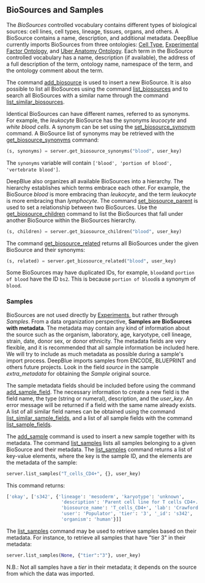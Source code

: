 ## BioSources and Samples

The *BioSources* controlled vocabulary contains different types of biological sources: cell lines, cell types, lineage, tissues, organs, and others.
A BioSource contains a name, description, and additional metadata.
DeepBlue currently imports BioSources from three ontologies: [Cell Type](http://www.ontobee.org/browser/index.php?o=CL), [Experimental Factor Ontology](http://www.ontobee.org/browser/index.php?o=EFO), and [Uber Anatomy Ontology](http://www.ontobee.org/browser/index.php?o=UBERON).
Each term in the BioSource controlled vocabulary has a name, description (if available), the address of a full description of the term, ontology name, namespace of the term, and the ontology comment about the term.

The command [add_biosource](http://deepblue.mpi-inf.mpg.de/api.php#api-add_biosource) is used to insert a new BioSource. It is also possible to list all BioSources using the command [list_biosources](http://deepblue.mpi-inf.mpg.de/api.php#api-list_biosources) and to search all BioSources with a similar name through the command [list_similar_biosources](http://deepblue.mpi-inf.mpg.de/api.php#api-list_similar_biosources).

Identical BioSources can have different names, referred to as synonyms.
For example, the *leukocyte* BioSource has the synonyms *leucocyte* and *white blood cells*.
A synonym can be set using the [set_biosource_synonym](http://deepblue.mpi-inf.mpg.de/api.php#api-set_biosource_synonym) command.
A BioSource list of synonyms may be retrieved with the [get_biosource_synonyms](http://deepblue.mpi-inf.mpg.de/api.php#api-get_biosource_synonyms) command:

```python
(s, synonyms) = server.get_biosource_synonyms("blood", user_key)
```
The ```synonyms``` variable will contain ```['blood', 'portion of blood', 'vertebrate blood']```.

DeepBlue also organizes all available BioSources into a hierarchy.
The hierarchy establishes which terms embrace each other.
For example, the BioSource *blood* is more embracing than *leukocyte*, and the term *leukocyte* is more embracing than *lymphocyte*.
The command [set_biosource_parent](http://deepblue.mpi-inf.mpg.de/api.php#api-set_biosource_parent) is used to set a relationship between two BioSources.
Use the [get_biosource_children](http://deepblue.mpi-inf.mpg.de/api.php#api-get_biosource_children) command to list the BioSources that fall under another BioSource within the BioSources hierarchy.

```python
(s, children) = server.get_biosource_children("blood", user_key)
```

The command [get_biosource_related](http://deepblue.mpi-inf.mpg.de/api.php#api-get_biosource_related) returns all BioSources under the given BioSource and their synonyms:

```python
(s, related) = server.get_biosource_related("blood", user_key)
```

Some BioSources may have duplicated IDs, for example, ```blood```and ```portion of blood``` have the ID ```bs2```.
This is because ```portion of blood```is a synonym of ```blood```.


### Samples

BioSources are not used directly by [Experiments](02-01-experiments.md), but rather through *Samples*.
From a data organization perspective, **Samples are BioSources with metadata**.
The metadata may contain any kind of information about the source such as the organism, laboratory, age, karyotype, cell lineage, strain, date, donor sex, or donor ethnicity.
The metadata fields are very flexible, and it is recommended that all sample information be included here.
We will try to include as much metadata as possible during a sample's import process.
DeepBlue imports samples from ENCODE, BLUEPRINT and others future projects. Look in the field *source* in the sample *extra_metadata* for obtaining the *Sample* original source.

The sample metadata fields should be included before using the command [add_sample_field](http://deepblue.mpi-inf.mpg.de/api.php#api-add_sample_field).
The necessary information to create a new field is the field name, the type (string or numeral), description, and the *user_key*.
An error message will be returned if a field with the same name already exists.
A list of all similar field names can be obtained using the command [list_similar_sample_fields](http://deepblue.mpi-inf.mpg.de/api.php#api-list_similar_sample_fields), and a list of all sample fields with the command [list_sample_fields](http://deepblue.mpi-inf.mpg.de/api.php#api-list_sample_fields).

The [add_sample](http://deepblue.mpi-inf.mpg.de/api.php#api-add_sample) command is used to insert a new sample together with its metadata.
The command [list_samples](http://deepblue.mpi-inf.mpg.de/api.php#api-list_samples) lists all samples belonging to a given BioSource and their metadata.
The [list_samples](http://deepblue.mpi-inf.mpg.de/api.php#api-list_samples) command returns a list of key-value elements, where the key is the sample ID, and the elements are the metadata of the sample:

```python
server.list_samples("T_cells_CD4+", {}, user_key)
```
This command returns:
```python
['okay', ['s342', {'lineage': 'mesoderm', 'karyotype': 'unknown',
                    'description': 'Parent cell line for T cells CD4+.',
                    'biosource_name': 'T_cells_CD4+', 'lab': 'Crawford', 'sex': 'B',
                    'user': 'Populator', 'tier': '3', '_id': 's342',
                    'organism': 'human'}]]
```

The [list_samples](http://deepblue.mpi-inf.mpg.de/api.php#api-list_samples) command may be used to retrieve samples based on their metadata. For instance, to retrieve all samples that have "tier 3" in their metadata:
```python
server.list_samples(None, {"tier":"3"}, user_key)
```

N.B.: Not all samples have a *tier* in their metadata; it depends on the source from which the data was imported.
